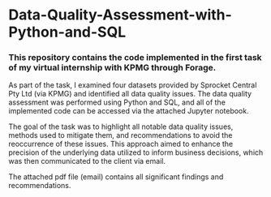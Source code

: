 # Data-Quality-Assessment-with-Python-and-SQL

### This repository contains the code implemented in the first task of my virtual internship with KPMG through Forage.

As part of the task, I examined four datasets provided by Sprocket Central Pty Ltd (via KPMG) and identified all data quality issues. The data quality assessment was performed using Python and SQL, and all of the implemented code can be accessed via the attached Jupyter notebook.

The goal of the task was to highlight all notable data quality issues, methods used to mitigate them, and recommendations to avoid the reoccurrence of these issues. This approach aimed to enhance the precision of the underlying data utilized to inform business decisions, which was then communicated to the client via email. 

The attached pdf file (email) contains all significant findings and recommendations.
